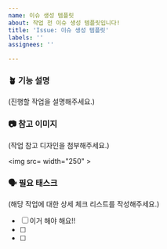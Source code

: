```yaml
---
name: 이슈 생성 템플릿
about: 작업 전 이슈 생성 템플릿입니다!
title: 'Issue: 이슈 생성 템플릿'
labels: ''
assignees: ''

---
```


### 🪴 기능 설명
(진행할 작업을 설명해주세요.)

### 📷 참고 이미지
(작업 참고 디자인을 첨부해주세요.)

<img src= width="250" >

### 🗣️ 필요 태스크
(해당 작업에 대한 상세 체크 리스트를 작성해주세요.)
- [ ] 이거 해야 해요!!
- [ ] 
- [ ]
